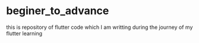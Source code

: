 # beginer_to_advance
this is repository of flutter code which I am writting during the journey of my flutter learning
